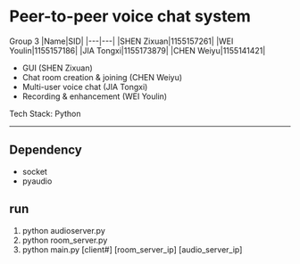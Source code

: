 # Peer-to-peer voice chat system

Group 3
|Name|SID|
|---|---|
|SHEN Zixuan|1155157261|
|WEI Youlin|1155157186|
|JIA Tongxi|1155173879|
|CHEN Weiyu|1155141421|

* GUI (SHEN Zixuan)
* Chat room creation & joining (CHEN Weiyu)
* Multi-user voice chat (JIA Tongxi)
* Recording & enhancement (WEI Youlin)

Tech Stack: Python

---
## Dependency
- socket
- pyaudio

## run
1. python audioserver.py
2. python room_server.py
3. python main.py [client#] [room_server_ip] [audio_server_ip]

